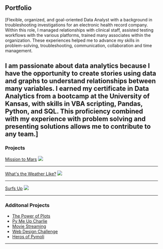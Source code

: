 ## Portfolio
[Flexible, organized, and goal-oriented Data Analyst with a background in troubleshooting investigations for an electronic health record company.  Within this role, I managed relationships with clinical staff, assisted testing workflows with the various platforms, trained many associates within the organization.  These experiences helped me to advance my skills in problem-solving, troubleshooting, communication, collaboration and time management. 

I am passionate about data analytics because I have the opportunity to create stories using data and graphs to understand relationships between many variables. I earned my certificate in Data Analytics from a bootcamp at the University of Kansas, with skills in VBA scripting, Pandas, Python, and SQL.  This proficiency combined with my experience with problem solving and presenting solutions allows me to contribute to any team.]
---

### Projects 

[Mission to Mars](https://github.com/tchhabs/Mission-to-Mars)
<img src="images/Mars image.jpg?raw=true"/>

---
[What's the Weather Like?](https://github.com/tchhabs/What-is-the-Weather-Like)
<img src="images/heatmap.jpg?raw=true"/>

---
[Surfs Up](https://github.com/tchhabs/Surfs-Up)
<img src="images/precipitation.jpg?raw=true"/>

---

### Additonal Projects

- [The Power of Plots](https://github.com/tchhabs/The-Power-of-Plots )
- [Py Me Up Charlie](https://github.com/tchhabs/Py-Me-Up-Charlie)
- [Movie Streaming](https://github.com/tchhabs/Movie-Streaming)
- [Web Design Challenge](https://github.com/tchhabs/Web-Design-Challenge)
- [Heros of Pymoli](https://github.com/tchhabs/Heroes-of-Pymoli)

---




